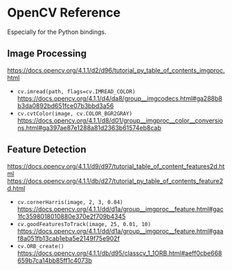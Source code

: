 # OpenCV Reference
Especially for the Python bindings.

## Image Processing

<https://docs.opencv.org/4.1.1/d2/d96/tutorial_py_table_of_contents_imgproc.html>

* `cv.imread(path, flags=cv.IMREAD_COLOR)`
  <https://docs.opencv.org/4.1.1/d4/da8/group__imgcodecs.html#ga288b8b3da0892bd651fce07b3bbd3a56>
* `cv.cvtColor(image, cv.COLOR_BGR2GRAY)`
  <https://docs.opencv.org/4.1.1/d8/d01/group__imgproc__color__conversions.html#ga397ae87e1288a81d2363b61574eb8cab>

## Feature Detection

<https://docs.opencv.org/4.1.1/d9/d97/tutorial_table_of_content_features2d.html>
<https://docs.opencv.org/4.1.1/db/d27/tutorial_py_table_of_contents_feature2d.html>

* `cv.cornerHarris(image, 2, 3, 0.04)`
  <https://docs.opencv.org/4.1.1/dd/d1a/group__imgproc__feature.html#gac1fc3598018010880e370e2f709b4345>
* `cv.goodFeaturesToTrack(image, 25, 0.01, 10)`
  <https://docs.opencv.org/4.1.1/dd/d1a/group__imgproc__feature.html#gaaf8a051fb13cab1eba5e2149f75e902f>
* `cv.ORB_create()`
  <https://docs.opencv.org/4.1.1/db/d95/classcv_1_1ORB.html#aeff0cbe668659b7ca14bb85ff1c4073b>
